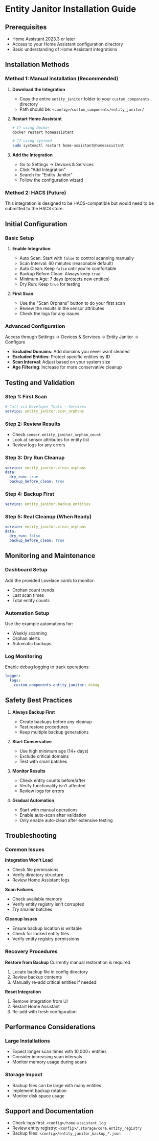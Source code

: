 # Entity Janitor Installation Guide

## Prerequisites

- Home Assistant 2023.3 or later
- Access to your Home Assistant configuration directory
- Basic understanding of Home Assistant integrations

## Installation Methods

### Method 1: Manual Installation (Recommended)

1. **Download the Integration**
   - Copy the entire `entity_janitor` folder to your `custom_components` directory
   - Path should be: `<config>/custom_components/entity_janitor/`

2. **Restart Home Assistant**
   ```bash
   # If using Docker
   docker restart homeassistant
   
   # If using systemd
   sudo systemctl restart home-assistant@homeassistant
   ```

3. **Add the Integration**
   - Go to Settings → Devices & Services
   - Click "Add Integration"
   - Search for "Entity Janitor"
   - Follow the configuration wizard

### Method 2: HACS (Future)

This integration is designed to be HACS-compatible but would need to be submitted to the HACS store.

## Initial Configuration

### Basic Setup

1. **Enable Integration**
   - Auto Scan: Start with `false` to control scanning manually
   - Scan Interval: 60 minutes (reasonable default)
   - Auto Clean: Keep `false` until you're comfortable
   - Backup Before Clean: Always keep `true`
   - Minimum Age: 7 days (protects new entities)
   - Dry Run: Keep `true` for testing

2. **First Scan**
   - Use the "Scan Orphans" button to do your first scan
   - Review the results in the sensor attributes
   - Check the logs for any issues

### Advanced Configuration

Access through Settings → Devices & Services → Entity Janitor → Configure

- **Excluded Domains**: Add domains you never want cleaned
- **Excluded Entities**: Protect specific entities by ID
- **Scan Interval**: Adjust based on your system size
- **Age Filtering**: Increase for more conservative cleanup

## Testing and Validation

### Step 1: First Scan
```yaml
# Call via Developer Tools → Services
service: entity_janitor.scan_orphans
```

### Step 2: Review Results
- Check `sensor.entity_janitor_orphan_count`
- Look at sensor attributes for entity list
- Review logs for any errors

### Step 3: Dry Run Cleanup
```yaml
service: entity_janitor.clean_orphans
data:
  dry_run: true
  backup_before_clean: true
```

### Step 4: Backup First
```yaml
service: entity_janitor.backup_entities
```

### Step 5: Real Cleanup (When Ready)
```yaml
service: entity_janitor.clean_orphans
data:
  dry_run: false
  backup_before_clean: true
```

## Monitoring and Maintenance

### Dashboard Setup
Add the provided Lovelace cards to monitor:
- Orphan count trends
- Last scan times
- Total entity counts

### Automation Setup
Use the example automations for:
- Weekly scanning
- Orphan alerts
- Automatic backups

### Log Monitoring
Enable debug logging to track operations:
```yaml
logger:
  logs:
    custom_components.entity_janitor: debug
```

## Safety Best Practices

1. **Always Backup First**
   - Create backups before any cleanup
   - Test restore procedures
   - Keep multiple backup generations

2. **Start Conservative**
   - Use high minimum age (14+ days)
   - Exclude critical domains
   - Test with small batches

3. **Monitor Results**
   - Check entity counts before/after
   - Verify functionality isn't affected
   - Review logs for errors

4. **Gradual Automation**
   - Start with manual operations
   - Enable auto-scan after validation
   - Only enable auto-clean after extensive testing

## Troubleshooting

### Common Issues

**Integration Won't Load**
- Check file permissions
- Verify directory structure
- Review Home Assistant logs

**Scan Failures**
- Check available memory
- Verify entity registry isn't corrupted
- Try smaller batches

**Cleanup Issues**
- Ensure backup location is writable
- Check for locked entity files
- Verify entity registry permissions

### Recovery Procedures

**Restore from Backup**
Currently manual restoration is required:
1. Locate backup file in config directory
2. Review backup contents
3. Manually re-add critical entities if needed

**Reset Integration**
1. Remove integration from UI
2. Restart Home Assistant
3. Re-add with fresh configuration

## Performance Considerations

### Large Installations
- Expect longer scan times with 10,000+ entities
- Consider increasing scan intervals
- Monitor memory usage during scans

### Storage Impact
- Backup files can be large with many entities
- Implement backup rotation
- Monitor disk space usage

## Support and Documentation

- Check logs first: `<config>/home-assistant.log`
- Review entity registry: `<config>/.storage/core.entity_registry`
- Backup files: `<config>/entity_janitor_backup_*.json`
